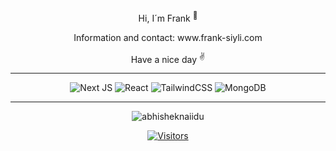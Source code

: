 <div align="center">
 <p >Hi, I´m Frank <sup>🌱</sup></p>
<p >Information and contact: www.frank-siyli.com</p>
<p >Have a nice day <sup>✌️</sup></p>
<hr>
<p>
    <img src="https://img.shields.io/badge/Next-black?style=for-the-badge&logo=next.js&logoColor=white" alt="Next JS">
    <img src="https://img.shields.io/badge/react-%2320232a.svg?style=for-the-badge&logo=react&logoColor=%2361DAFB" alt="React">
    <img src="https://img.shields.io/badge/tailwindcss-%2338B2AC.svg?style=for-the-badge&logo=tailwind-css&logoColor=white" alt="TailwindCSS">
    <img src="https://img.shields.io/badge/MongoDB-%234ea94b.svg?style=for-the-badge&logo=mongodb&logoColor=white" alt="MongoDB">
</p>
<hr>
<p > <img src="https://github-readme-stats.vercel.app/api?username=FrankSiyli&show_icons=true&theme=gotham" alt="abhisheknaiidu" ></p>

   [![Visitors](https://api.visitorbadge.io/api/visitors?path=FrankSiyli&style=flat&labelStyle=upper)](https://visitorbadge.io/status?path=FrankSiyli)
</div>


